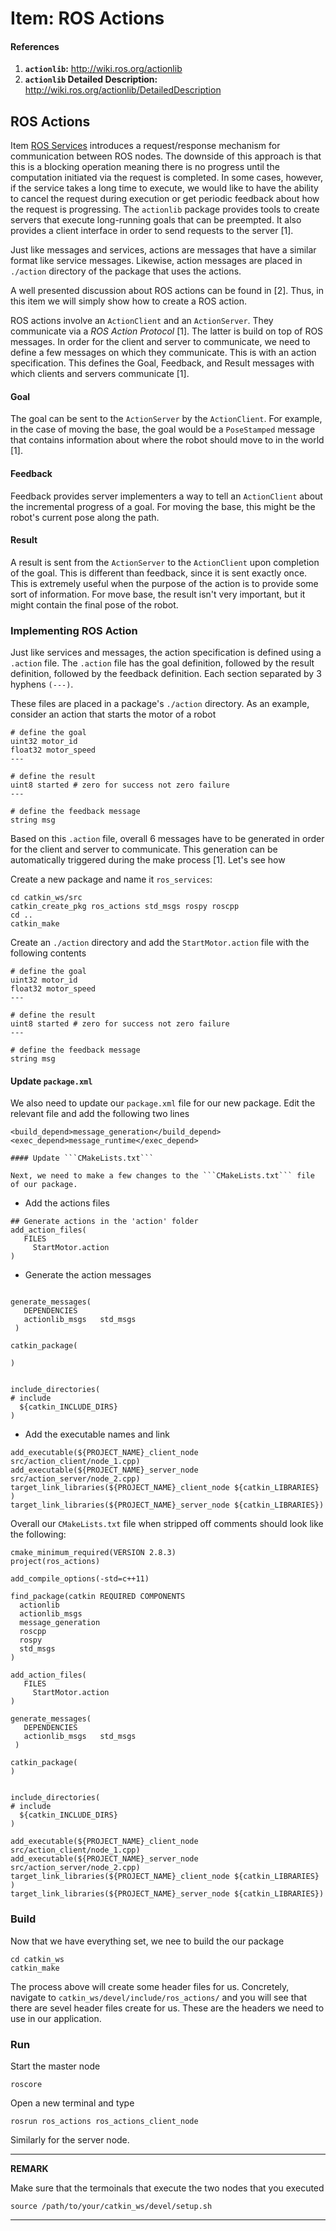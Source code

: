 # Item: ROS Actions

#### References

1. **```actionlib```:** http://wiki.ros.org/actionlib
2. **```actionlib``` Detailed Description:** http://wiki.ros.org/actionlib/DetailedDescription

## ROS Actions

Item <a href="ros_services.md">ROS Services</a> introduces a request/response mechanism for communication between ROS nodes.
The downside of this approach is that this is a blocking operation meaning there is no progress until the computation
initiated via the request is completed. In some cases, however, if the service takes a long time to execute,  we would like to have the ability to cancel the request during execution or get periodic feedback about how the request is progressing. 
The ```actionlib``` package provides tools to create servers that execute long-running goals that can be preempted. 
It also provides a client interface in order to send requests to the server [1]. 

Just like messages and services, actions are messages that have a similar format like service messages. 
Likewise, action messages are placed in ```./action``` directory of the package that uses the actions.

A well presented discussion about ROS actions can be found in [2]. Thus, in this item we will simply show how to
create a ROS action.

ROS actions involve an ```ActionClient``` and an ```ActionServer```. They communicate via a _ROS Action Protocol_ [1].
The latter is build on top of ROS messages. In order for the client and server to communicate, we need to define a few messages on which they communicate. This is with an action specification. This defines the Goal, Feedback, and Result messages with which clients and servers communicate [1].

#### Goal

The goal can be sent to the ```ActionServer``` by the ```ActionClient```. For example, in the case of moving the base, the goal would be a ```PoseStamped``` message that contains information about where the robot should move to in the world [1]. 

#### Feedback

Feedback provides server implementers a way to tell an ```ActionClient``` about 
the incremental progress of a goal. For moving the base, this might be the robot's current pose along the path.

#### Result
A result is sent from the ```ActionServer``` to the ```ActionClient``` upon completion of the goal. 
This is different than feedback, since it is sent exactly once. 
This is extremely useful when the purpose of the action is to provide some sort of information. 
For move base, the result isn't very important, but it might contain the final pose of the robot.

### Implementing ROS Action

Just like services and messages, the action specification is defined using a ```.action``` file. 
The ```.action``` file has the goal definition, followed by the result definition, followed by the feedback definition. Each section separated by 3 hyphens ```(---)```.

These files are placed in a package's ```./action``` directory.  As an example, consider an action that starts the motor of a robot

```
# define the goal
uint32 motor_id
float32 motor_speed
---

# define the result
uint8 started # zero for success not zero failure
---

# define the feedback message
string msg

``` 

Based on this ```.action``` file,  overall 6 messages have to be generated in order for the client and server to communicate. 
This generation can be automatically triggered during the make process [1]. Let's see how 

Create a new package and name it ```ros_services```:

```
cd catkin_ws/src
catkin_create_pkg ros_actions std_msgs rospy roscpp
cd ..
catkin_make
```

Create an ```./action``` directory and add the ```StartMotor.action``` file with the following contents

```
# define the goal
uint32 motor_id
float32 motor_speed
---

# define the result
uint8 started # zero for success not zero failure
---

# define the feedback message
string msg

``` 

#### Update ```package.xml``` 

We also need to update our ```package.xml``` file for our new package. Edit the relevant file and add the following two lines

```
<build_depend>message_generation</build_depend>
<exec_depend>message_runtime</exec_depend>

#### Update ```CMakeLists.txt```

Next, we need to make a few changes to the ```CMakeLists.txt``` file of our package. 
```

- Add the actions files

```
## Generate actions in the 'action' folder
add_action_files(
   FILES 
	 StartMotor.action
)

```

- Generate the action messages

```

generate_messages(
   DEPENDENCIES
   actionlib_msgs   std_msgs
 )

catkin_package(

)


include_directories(
# include
  ${catkin_INCLUDE_DIRS}
)

```

- Add the executable names and link

```
add_executable(${PROJECT_NAME}_client_node src/action_client/node_1.cpp)
add_executable(${PROJECT_NAME}_server_node src/action_server/node_2.cpp)
target_link_libraries(${PROJECT_NAME}_client_node ${catkin_LIBRARIES} )
target_link_libraries(${PROJECT_NAME}_server_node ${catkin_LIBRARIES})
```

Overall our ```CMakeLists.txt``` file when stripped off comments should look like the following:

```
cmake_minimum_required(VERSION 2.8.3)
project(ros_actions)

add_compile_options(-std=c++11)

find_package(catkin REQUIRED COMPONENTS
  actionlib
  actionlib_msgs
  message_generation
  roscpp
  rospy
  std_msgs
)

add_action_files(
   FILES 
	 StartMotor.action
)

generate_messages(
   DEPENDENCIES
   actionlib_msgs   std_msgs
 )

catkin_package(
)


include_directories(
# include
  ${catkin_INCLUDE_DIRS}
)

add_executable(${PROJECT_NAME}_client_node src/action_client/node_1.cpp)
add_executable(${PROJECT_NAME}_server_node src/action_server/node_2.cpp)
target_link_libraries(${PROJECT_NAME}_client_node ${catkin_LIBRARIES} )
target_link_libraries(${PROJECT_NAME}_server_node ${catkin_LIBRARIES})

```

### Build 

Now that we have everything set, we nee to build the our package

```
cd catkin_ws
catkin_make
```


The process above will create some header files for us. 
Concretely, navigate to ```catkin_ws/devel/include/ros_actions/``` and you will see that there are sevel header files create for us.
These are the headers we need to use in our application.



### Run 

Start the master node

```
roscore
``` 

Open a new terminal and type

```
rosrun ros_actions ros_actions_client_node 
```

Similarly for the server node.


---
**REMARK**

Make sure that the termoinals that execute the two nodes that you executed

```
source /path/to/your/catkin_ws/devel/setup.sh
```

---

